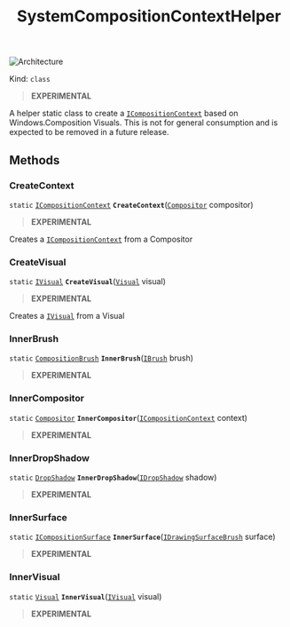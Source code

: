 ﻿---
id: SystemCompositionContextHelper
title: SystemCompositionContextHelper
---

![Architecture](https://img.shields.io/badge/architecture-new_only-blue)

Kind: `class`

> **EXPERIMENTAL**

A helper static class to create a [`ICompositionContext`](ICompositionContext) based on Windows.Composition Visuals. This is not for general consumption and is expected to be removed in a future release.

## Methods
### CreateContext
`static` [`ICompositionContext`](ICompositionContext) **`CreateContext`**([`Compositor`](https://docs.microsoft.com/uwp/api/Windows.UI.Composition.Compositor) compositor)

> **EXPERIMENTAL**

Creates a [`ICompositionContext`](ICompositionContext) from a Compositor

### CreateVisual
`static` [`IVisual`](IVisual) **`CreateVisual`**([`Visual`](https://docs.microsoft.com/uwp/api/Windows.UI.Composition.Visual) visual)

> **EXPERIMENTAL**

Creates a [`IVisual`](IVisual) from a Visual

### InnerBrush
`static` [`CompositionBrush`](https://docs.microsoft.com/uwp/api/Windows.UI.Composition.CompositionBrush) **`InnerBrush`**([`IBrush`](IBrush) brush)

> **EXPERIMENTAL**

### InnerCompositor
`static` [`Compositor`](https://docs.microsoft.com/uwp/api/Windows.UI.Composition.Compositor) **`InnerCompositor`**([`ICompositionContext`](ICompositionContext) context)

> **EXPERIMENTAL**

### InnerDropShadow
`static` [`DropShadow`](https://docs.microsoft.com/uwp/api/Windows.UI.Composition.DropShadow) **`InnerDropShadow`**([`IDropShadow`](IDropShadow) shadow)

> **EXPERIMENTAL**

### InnerSurface
`static` [`ICompositionSurface`](https://docs.microsoft.com/uwp/api/Windows.UI.Composition.ICompositionSurface) **`InnerSurface`**([`IDrawingSurfaceBrush`](IDrawingSurfaceBrush) surface)

> **EXPERIMENTAL**

### InnerVisual
`static` [`Visual`](https://docs.microsoft.com/uwp/api/Windows.UI.Composition.Visual) **`InnerVisual`**([`IVisual`](IVisual) visual)

> **EXPERIMENTAL**

